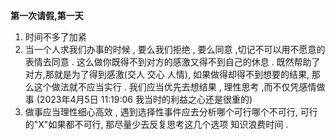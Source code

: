 **第一次请假,第一天**
1. 时间不多了加紧
2. 当一个人求我们办事的时候 , 要么我们拒绝 , 要么同意 ,切记不可以用不愿意的表情去同意 . 这么做你既得不到对方的感激又得不到自己的休息 . 既然帮助了对方,那就是为了得到感激(交人 交心 人情), 如果做得却得不到想要的结果, 那么这个做法就不应当实行 . 我们应当优先去想结果 , 理性思考 ,而不仅凭感情做事
   (2023年4月5日 11:19:06 我当时的利益之心还是很重的)
3. 做事应当理性细心高效 , 遇到选择性事件应去分析哪个可行哪个不可行, 可行的"X"如果都不可行, 那尽量少去反复思考这几个选项 知识浪费时间 . 